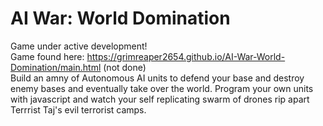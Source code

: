 # AI War: World Domination
Game under active development!<br>
Game found here: https://grimreaper2654.github.io/AI-War-World-Domination/main.html (not done)<br>
Build an amny of Autonomous AI units to defend your base and destroy enemy bases and eventually take over the world. Program your own units with javascript and watch your self replicating swarm of drones rip apart Terrrist Taj's evil terrorist camps.<br>


